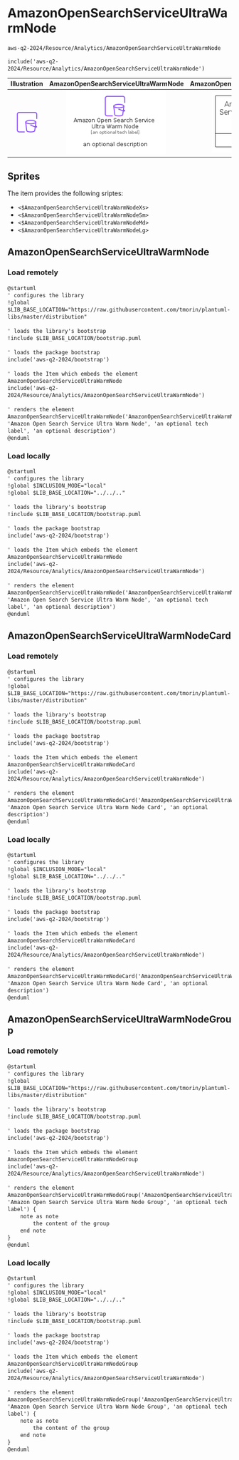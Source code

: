 # AmazonOpenSearchServiceUltraWarmNode


```text
aws-q2-2024/Resource/Analytics/AmazonOpenSearchServiceUltraWarmNode
```

```text
include('aws-q2-2024/Resource/Analytics/AmazonOpenSearchServiceUltraWarmNode')
```



| Illustration | AmazonOpenSearchServiceUltraWarmNode | AmazonOpenSearchServiceUltraWarmNodeCard | AmazonOpenSearchServiceUltraWarmNodeGroup |
| :---: | :---: | :---: | :---: |
| ![illustration for Illustration](../../../aws-q2-2024/Resource/Analytics/AmazonOpenSearchServiceUltraWarmNode.png) | ![illustration for AmazonOpenSearchServiceUltraWarmNode](../../../aws-q2-2024/Resource/Analytics/AmazonOpenSearchServiceUltraWarmNode.Local.png) | ![illustration for AmazonOpenSearchServiceUltraWarmNodeCard](../../../aws-q2-2024/Resource/Analytics/AmazonOpenSearchServiceUltraWarmNodeCard.Local.png) | ![illustration for AmazonOpenSearchServiceUltraWarmNodeGroup](../../../aws-q2-2024/Resource/Analytics/AmazonOpenSearchServiceUltraWarmNodeGroup.Local.png) |



## Sprites
The item provides the following sriptes:

- `<$AmazonOpenSearchServiceUltraWarmNodeXs>`
- `<$AmazonOpenSearchServiceUltraWarmNodeSm>`
- `<$AmazonOpenSearchServiceUltraWarmNodeMd>`
- `<$AmazonOpenSearchServiceUltraWarmNodeLg>`





## AmazonOpenSearchServiceUltraWarmNode

### Load remotely
```plantuml
@startuml
' configures the library
!global $LIB_BASE_LOCATION="https://raw.githubusercontent.com/tmorin/plantuml-libs/master/distribution"

' loads the library's bootstrap
!include $LIB_BASE_LOCATION/bootstrap.puml

' loads the package bootstrap
include('aws-q2-2024/bootstrap')

' loads the Item which embeds the element AmazonOpenSearchServiceUltraWarmNode
include('aws-q2-2024/Resource/Analytics/AmazonOpenSearchServiceUltraWarmNode')

' renders the element
AmazonOpenSearchServiceUltraWarmNode('AmazonOpenSearchServiceUltraWarmNode', 'Amazon Open Search Service Ultra Warm Node', 'an optional tech label', 'an optional description')
@enduml
```

### Load locally
```plantuml
@startuml
' configures the library
!global $INCLUSION_MODE="local"
!global $LIB_BASE_LOCATION="../../.."

' loads the library's bootstrap
!include $LIB_BASE_LOCATION/bootstrap.puml

' loads the package bootstrap
include('aws-q2-2024/bootstrap')

' loads the Item which embeds the element AmazonOpenSearchServiceUltraWarmNode
include('aws-q2-2024/Resource/Analytics/AmazonOpenSearchServiceUltraWarmNode')

' renders the element
AmazonOpenSearchServiceUltraWarmNode('AmazonOpenSearchServiceUltraWarmNode', 'Amazon Open Search Service Ultra Warm Node', 'an optional tech label', 'an optional description')
@enduml
```

## AmazonOpenSearchServiceUltraWarmNodeCard

### Load remotely
```plantuml
@startuml
' configures the library
!global $LIB_BASE_LOCATION="https://raw.githubusercontent.com/tmorin/plantuml-libs/master/distribution"

' loads the library's bootstrap
!include $LIB_BASE_LOCATION/bootstrap.puml

' loads the package bootstrap
include('aws-q2-2024/bootstrap')

' loads the Item which embeds the element AmazonOpenSearchServiceUltraWarmNodeCard
include('aws-q2-2024/Resource/Analytics/AmazonOpenSearchServiceUltraWarmNode')

' renders the element
AmazonOpenSearchServiceUltraWarmNodeCard('AmazonOpenSearchServiceUltraWarmNodeCard', 'Amazon Open Search Service Ultra Warm Node Card', 'an optional description')
@enduml
```

### Load locally
```plantuml
@startuml
' configures the library
!global $INCLUSION_MODE="local"
!global $LIB_BASE_LOCATION="../../.."

' loads the library's bootstrap
!include $LIB_BASE_LOCATION/bootstrap.puml

' loads the package bootstrap
include('aws-q2-2024/bootstrap')

' loads the Item which embeds the element AmazonOpenSearchServiceUltraWarmNodeCard
include('aws-q2-2024/Resource/Analytics/AmazonOpenSearchServiceUltraWarmNode')

' renders the element
AmazonOpenSearchServiceUltraWarmNodeCard('AmazonOpenSearchServiceUltraWarmNodeCard', 'Amazon Open Search Service Ultra Warm Node Card', 'an optional description')
@enduml
```

## AmazonOpenSearchServiceUltraWarmNodeGroup

### Load remotely
```plantuml
@startuml
' configures the library
!global $LIB_BASE_LOCATION="https://raw.githubusercontent.com/tmorin/plantuml-libs/master/distribution"

' loads the library's bootstrap
!include $LIB_BASE_LOCATION/bootstrap.puml

' loads the package bootstrap
include('aws-q2-2024/bootstrap')

' loads the Item which embeds the element AmazonOpenSearchServiceUltraWarmNodeGroup
include('aws-q2-2024/Resource/Analytics/AmazonOpenSearchServiceUltraWarmNode')

' renders the element
AmazonOpenSearchServiceUltraWarmNodeGroup('AmazonOpenSearchServiceUltraWarmNodeGroup', 'Amazon Open Search Service Ultra Warm Node Group', 'an optional tech label') {
    note as note
        the content of the group
    end note
}
@enduml
```

### Load locally
```plantuml
@startuml
' configures the library
!global $INCLUSION_MODE="local"
!global $LIB_BASE_LOCATION="../../.."

' loads the library's bootstrap
!include $LIB_BASE_LOCATION/bootstrap.puml

' loads the package bootstrap
include('aws-q2-2024/bootstrap')

' loads the Item which embeds the element AmazonOpenSearchServiceUltraWarmNodeGroup
include('aws-q2-2024/Resource/Analytics/AmazonOpenSearchServiceUltraWarmNode')

' renders the element
AmazonOpenSearchServiceUltraWarmNodeGroup('AmazonOpenSearchServiceUltraWarmNodeGroup', 'Amazon Open Search Service Ultra Warm Node Group', 'an optional tech label') {
    note as note
        the content of the group
    end note
}
@enduml
```

